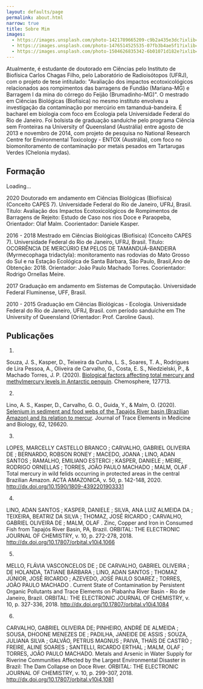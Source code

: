 ```yaml
---
layout: defaults/page
permalink: about.html
narrow: true
title: Sobre Mim
images:
  - https://images.unsplash.com/photo-1421789665209-c9b2a435e3dc?ixlib=rb-0.3.5&ixid=eyJhcHBfaWQiOjEyMDd9&s=5b1016b885e7438c4633109d77368d4d&auto=format&fit=crop&w=1651&q=80
  - https://images.unsplash.com/photo-1476514525535-07fb3b4ae5f1?ixlib=rb-0.3.5&ixid=eyJhcHBfaWQiOjEyMDd9&s=468a8c18f5d811cf03c654b653b5089e&auto=format&fit=crop&w=1650&q=80
  - https://images.unsplash.com/photo-1504626835342-6b01071d182e?ixlib=rb-0.3.5&ixid=eyJhcHBfaWQiOjEyMDd9&s=975855d515c9d56352ee3bfe74287f2b&auto=format&fit=crop&w=1651&q=80
---
```



Atualmente, é estudante de doutorado em Ciências pelo Instituto de Biofísica Carlos Chagas Filho, pelo Laboratório de Radioisótopos (UFRJ), com o projeto de tese intitulado: "Avaliação dos impactos ecotoxicológicos relacionados aos rompimentos das barragens de Fundão (Mariana-MG) e Barragem I da mina do córrego do Feijão (Brumadinho-MG)". O mestrado em Ciências Biológicas (Biofísica) no mesmo instituto envolveu a investigação da contaminação por mercúrio em tamanduá-bandeira. É bacharel em biologia com foco em Ecologia pela Universidade Federal do Rio de Janeiro. Foi bolsista de graduação sanduíche pelo programa Ciência sem Fronteiras na University of Queensland (Austrália) entre agosto de 2013 e novembro de 2014, com projeto de pesquisa no National Research Centre for Environmental Toxicology - ENTOX (Austrália), com foco no biomonitoramento de contaminação por metais pesados em Tartarugas Verdes (Chelonia mydas).


## Formação
<div class="spinner-border text-dark mb-4" role="status">
  <span class="sr-only">Loading...</span>
</div>

2020
Doutorado em andamento em Ciências Biológicas (Biofísica) (Conceito CAPES 7).
Universidade Federal do Rio de Janeiro, UFRJ, Brasil.
Título: Avaliação dos Impactos Ecotoxicológicos de Rompimentos de Barragens de Rejeito: Estudo de Caso nos rios Doce e Paraopeba,
Orientador: Olaf Malm.
Coorientador: Daniele Kasper.

2016 - 2018
Mestrado em Ciências Biológicas (Biofísica) (Conceito CAPES 7).
Universidade Federal do Rio de Janeiro, UFRJ, Brasil.
Título: OCORRÊNCIA DE MERCÚRIO EM PELOS DE TAMANDUÁ-BANDEIRA (Myrmecophaga tridactyla): monitoramento nas rodovias do Mato Grosso do Sul e na Estação Ecológica de Santa Bárbara, São Paulo, Brasil,Ano de Obtenção: 2018.
Orientador: João Paulo Machado Torres.
Coorientador: Rodrigo Ornellas Meire.

2017
Graduação em andamento em Sistemas de Computação.
Universidade Federal Fluminense, UFF, Brasil.

2010 - 2015
Graduação em Ciências Biológicas - Ecologia.
Universidade Federal do Rio de Janeiro, UFRJ, Brasil.
com período sanduíche em The University of Queensland (Orientador: Prof. Caroline Gaus).

## Publicações

1.
Souza, J. S., Kasper, D., Teixeira da Cunha, L. S., Soares, T. A., Rodrigues de Lira Pessoa, A., Oliveira de Carvalho, G., Costa, E. S., Niedzielski, P., & Machado Torres, J. P. (2020).  [Biological factors affecting total mercury and methylmercury levels in Antarctic penguin](https://doi.org/10.1016/j.chemosphere.2020.12771). Chemosphere, 127713. 

2.
Lino, A. S., Kasper, D., Carvalho, G. O., Guida, Y., & Malm, O. (2020).   [Selenium in sediment and food webs of the Tapajós River basin (Brazilian Amazon) and its relation to mercur](https://doi.org/10.1016/j.jtemb.2020.12662). Journal of Trace Elements in Medicine and Biology, 62, 126620. 

3.
LOPES, MARCELLY CASTELLO BRANCO ; CARVALHO, GABRIEL OLIVEIRA DE ; BERNARDO, ROBSON RONEY ; MACEDO, JOANA ; LINO, ADAN SANTOS ; RAMALHO, EMILIANO ESTERCI ; KASPER, DANIELE ; MEIRE, RODRIGO ORNELLAS ; TORRES, JOÃO PAULO MACHADO ; MALM, OLAF . 
Total mercury in wild felids occurring in protected areas in the central Brazilian Amazon. ACTA AMAZONICA, v. 50, p. 142-148, 2020.
http://dx.doi.org/10.1590/1809-4392201903331

4.
LINO, ADAN SANTOS ; KASPER, DANIELE ; SILVA, ANA LUIZ ALMEIDA DA ; TEIXEIRA, BEATRIZ DA SILVA ; THOMAZ, JOSÉ RICARDO ; CARVALHO, GABRIEL OLIVEIRA DE ; MALM, OLAF .
Zinc, Copper and Iron in Consumed Fish from Tapajós River Basin, PA, Brazil. ORBITAL: THE ELECTRONIC JOURNAL OF CHEMISTRY, v. 10, p. 272-278, 2018.
http://dx.doi.org/10.17807/orbital.v10i4.1066

5.
MELLO, FLÁVIA VASCONCELOS DE ; DE CARVALHO, GABRIEL OLIVEIRA ; DE HOLANDA, TATIANE BÁRBARA ; LINO, ADAN SANTOS ; THOMAZ JÚNIOR, JOSÉ RICARDO ; AZEVEDO, JOSÉ PAULO SOAREZ ; TORRES, JOÃO PAULO MACHADO .
Current State of Contamination by Persistent Organic Pollutants and Trace Elements on Piabanha River Basin - Rio de Janeiro, Brazil. ORBITAL: THE ELECTRONIC JOURNAL OF CHEMISTRY, v. 10, p. 327-336, 2018.
http://dx.doi.org/10.17807/orbital.v10i4.1084

6.
CARVALHO, GABRIEL OLIVEIRA DE; PINHEIRO, ANDRÉ DE ALMEIDA ; SOUSA, DHOONE MENEZES DE ; PADILHA, JANEIDE DE ASSIS ; SOUZA, JULIANA SILVA ; GALVÃO, PETRUS MAGNUS ; PAIVA, THAÍS DE CASTRO ; FREIRE, ALINE SOARES ; SANTELLI, RICARDO ERTHAL ; MALM, OLAF ; TORRES, JOÃO PAULO MACHADO.
Metals and Arsenic in Water Supply for Riverine Communities Affected by the Largest Environmental Disaster in Brazil: The Dam Collapse on Doce River. ORBITAL: THE ELECTRONIC JOURNAL OF CHEMISTRY, v. 10, p. 299-307, 2018. 
http://dx.doi.org/10.17807/orbital.v10i4.1081
